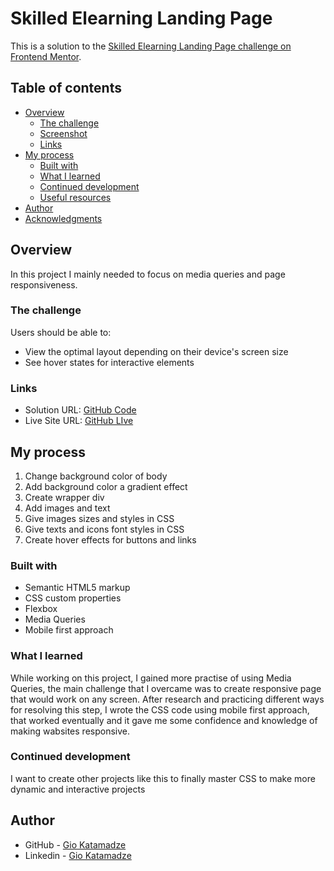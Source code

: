 # Skilled Elearning Landing Page

This is a solution to the [Skilled Elearning Landing Page challenge on Frontend Mentor](https://www.frontendmentor.io/challenges/skilled-elearning-landing-page-S1ObDrZ8q).

## Table of contents

- [Overview](#overview)
  - [The challenge](#the-challenge)
  - [Screenshot](#screenshot)
  - [Links](#links)
- [My process](#my-process)
  - [Built with](#built-with)
  - [What I learned](#what-i-learned)
  - [Continued development](#continued-development)
  - [Useful resources](#useful-resources)
- [Author](#author)
- [Acknowledgments](#acknowledgments)

## Overview

In this project I mainly needed to focus on media queries and page responsiveness.

### The challenge

Users should be able to:

- View the optimal layout depending on their device's screen size
- See hover states for interactive elements

### Links

- Solution URL: [GitHub Code](https://github.com/GioKatamadze/Skilled-Elearning-Landing-Page)
- Live Site URL: [GitHub LIve](https://giokatamadze.github.io/Skilled-Elearning-Landing-Page//)

## My process

1. Change background color of body
2. Add background color a gradient effect
3. Create wrapper div
4. Add images and text
5. Give images sizes and styles in CSS
6. Give texts and icons font styles in CSS
7. Create hover effects for buttons and links

### Built with

- Semantic HTML5 markup
- CSS custom properties
- Flexbox
- Media Queries
- Mobile first approach

### What I learned

While working on this project, I gained more practise of using Media Queries, the main challenge that I overcame was to create responsive page that would work on any screen. After research and practicing different ways for resolving this step, I wrote the CSS code using mobile first approach, that worked eventually and it gave me some confidence and knowledge of making wabsites responsive.

### Continued development

I want to create other projects like this to finally master CSS to make more dynamic and interactive projects

## Author

- GitHub - [Gio Katamadze](https://github.com/GioKatamadze)
- Linkedin - [Gio Katamadze](https://www.linkedin.com/in/gio-katamadze-a409931a7)
